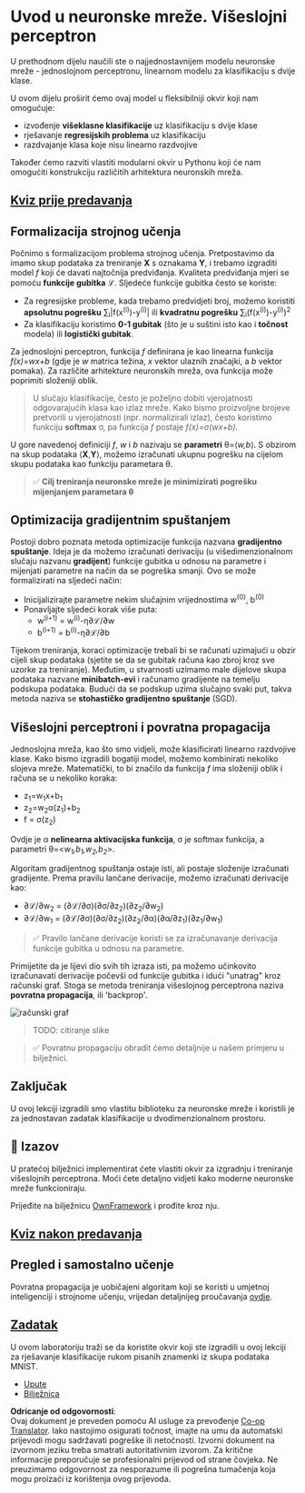 <!--
CO_OP_TRANSLATOR_METADATA:
{
  "original_hash": "186bf7eeab776b36f557357ea56d4751",
  "translation_date": "2025-08-25T23:47:04+00:00",
  "source_file": "lessons/3-NeuralNetworks/04-OwnFramework/README.md",
  "language_code": "hr"
}
-->
# Uvod u neuronske mreže. Višeslojni perceptron

U prethodnom dijelu naučili ste o najjednostavnijem modelu neuronske mreže - jednoslojnom perceptronu, linearnom modelu za klasifikaciju s dvije klase.

U ovom dijelu proširit ćemo ovaj model u fleksibilniji okvir koji nam omogućuje:

* izvođenje **višeklasne klasifikacije** uz klasifikaciju s dvije klase
* rješavanje **regresijskih problema** uz klasifikaciju
* razdvajanje klasa koje nisu linearno razdvojive

Također ćemo razviti vlastiti modularni okvir u Pythonu koji će nam omogućiti konstrukciju različitih arhitektura neuronskih mreža.

## [Kviz prije predavanja](https://red-field-0a6ddfd03.1.azurestaticapps.net/quiz/104)

## Formalizacija strojnog učenja

Počnimo s formalizacijom problema strojnog učenja. Pretpostavimo da imamo skup podataka za treniranje **X** s oznakama **Y**, i trebamo izgraditi model *f* koji će davati najtočnija predviđanja. Kvaliteta predviđanja mjeri se pomoću **funkcije gubitka** ℒ. Sljedeće funkcije gubitka često se koriste:

* Za regresijske probleme, kada trebamo predvidjeti broj, možemo koristiti **apsolutnu pogrešku** ∑<sub>i</sub>|f(x<sup>(i)</sup>)-y<sup>(i)</sup>| ili **kvadratnu pogrešku** ∑<sub>i</sub>(f(x<sup>(i)</sup>)-y<sup>(i)</sup>)<sup>2</sup>
* Za klasifikaciju koristimo **0-1 gubitak** (što je u suštini isto kao i **točnost** modela) ili **logistički gubitak**.

Za jednoslojni perceptron, funkcija *f* definirana je kao linearna funkcija *f(x)=wx+b* (gdje je *w* matrica težina, *x* vektor ulaznih značajki, a *b* vektor pomaka). Za različite arhitekture neuronskih mreža, ova funkcija može poprimiti složeniji oblik.

> U slučaju klasifikacije, često je poželjno dobiti vjerojatnosti odgovarajućih klasa kao izlaz mreže. Kako bismo proizvoljne brojeve pretvorili u vjerojatnosti (npr. normalizirali izlaz), često koristimo funkciju **softmax** σ, pa funkcija *f* postaje *f(x)=σ(wx+b)*.

U gore navedenoj definiciji *f*, *w* i *b* nazivaju se **parametri** θ=⟨*w,b*⟩. S obzirom na skup podataka ⟨**X**,**Y**⟩, možemo izračunati ukupnu pogrešku na cijelom skupu podataka kao funkciju parametara θ.

> ✅ **Cilj treniranja neuronske mreže je minimizirati pogrešku mijenjanjem parametara θ**

## Optimizacija gradijentnim spuštanjem

Postoji dobro poznata metoda optimizacije funkcija nazvana **gradijentno spuštanje**. Ideja je da možemo izračunati derivaciju (u višedimenzionalnom slučaju nazvanu **gradijent**) funkcije gubitka u odnosu na parametre i mijenjati parametre na način da se pogreška smanji. Ovo se može formalizirati na sljedeći način:

* Inicijalizirajte parametre nekim slučajnim vrijednostima w<sup>(0)</sup>, b<sup>(0)</sup>
* Ponavljajte sljedeći korak više puta:
    - w<sup>(i+1)</sup> = w<sup>(i)</sup>-η∂ℒ/∂w
    - b<sup>(i+1)</sup> = b<sup>(i)</sup>-η∂ℒ/∂b

Tijekom treniranja, koraci optimizacije trebali bi se računati uzimajući u obzir cijeli skup podataka (sjetite se da se gubitak računa kao zbroj kroz sve uzorke za treniranje). Međutim, u stvarnosti uzimamo male dijelove skupa podataka nazvane **minibatch-evi** i računamo gradijente na temelju podskupa podataka. Budući da se podskup uzima slučajno svaki put, takva metoda naziva se **stohastičko gradijentno spuštanje** (SGD).

## Višeslojni perceptroni i povratna propagacija

Jednoslojna mreža, kao što smo vidjeli, može klasificirati linearno razdvojive klase. Kako bismo izgradili bogatiji model, možemo kombinirati nekoliko slojeva mreže. Matematički, to bi značilo da funkcija *f* ima složeniji oblik i računa se u nekoliko koraka:
* z<sub>1</sub>=w<sub>1</sub>x+b<sub>1</sub>
* z<sub>2</sub>=w<sub>2</sub>α(z<sub>1</sub>)+b<sub>2</sub>
* f = σ(z<sub>2</sub>)

Ovdje je α **nelinearna aktivacijska funkcija**, σ je softmax funkcija, a parametri θ=<*w<sub>1</sub>,b<sub>1</sub>,w<sub>2</sub>,b<sub>2</sub>*>.

Algoritam gradijentnog spuštanja ostaje isti, ali postaje složenije izračunati gradijente. Prema pravilu lančane derivacije, možemo izračunati derivacije kao:

* ∂ℒ/∂w<sub>2</sub> = (∂ℒ/∂σ)(∂σ/∂z<sub>2</sub>)(∂z<sub>2</sub>/∂w<sub>2</sub>)
* ∂ℒ/∂w<sub>1</sub> = (∂ℒ/∂σ)(∂σ/∂z<sub>2</sub>)(∂z<sub>2</sub>/∂α)(∂α/∂z<sub>1</sub>)(∂z<sub>1</sub>/∂w<sub>1</sub>)

> ✅ Pravilo lančane derivacije koristi se za izračunavanje derivacija funkcije gubitka u odnosu na parametre.

Primijetite da je lijevi dio svih tih izraza isti, pa možemo učinkovito izračunavati derivacije počevši od funkcije gubitka i idući "unatrag" kroz računski graf. Stoga se metoda treniranja višeslojnog perceptrona naziva **povratna propagacija**, ili 'backprop'.

<img alt="računski graf" src="images/ComputeGraphGrad.png"/>

> TODO: citiranje slike

> ✅ Povratnu propagaciju obradit ćemo detaljnije u našem primjeru u bilježnici.  

## Zaključak

U ovoj lekciji izgradili smo vlastitu biblioteku za neuronske mreže i koristili je za jednostavan zadatak klasifikacije u dvodimenzionalnom prostoru.

## 🚀 Izazov

U pratećoj bilježnici implementirat ćete vlastiti okvir za izgradnju i treniranje višeslojnih perceptrona. Moći ćete detaljno vidjeti kako moderne neuronske mreže funkcioniraju.

Prijeđite na bilježnicu [OwnFramework](../../../../../lessons/3-NeuralNetworks/04-OwnFramework/OwnFramework.ipynb) i prođite kroz nju.

## [Kviz nakon predavanja](https://red-field-0a6ddfd03.1.azurestaticapps.net/quiz/204)

## Pregled i samostalno učenje

Povratna propagacija je uobičajeni algoritam koji se koristi u umjetnoj inteligenciji i strojnome učenju, vrijedan detaljnijeg proučavanja [ovdje](https://wikipedia.org/wiki/Backpropagation).

## [Zadatak](lab/README.md)

U ovom laboratoriju traži se da koristite okvir koji ste izgradili u ovoj lekciji za rješavanje klasifikacije rukom pisanih znamenki iz skupa podataka MNIST.

* [Upute](lab/README.md)
* [Bilježnica](../../../../../lessons/3-NeuralNetworks/04-OwnFramework/lab/MyFW_MNIST.ipynb)

**Odricanje od odgovornosti**:  
Ovaj dokument je preveden pomoću AI usluge za prevođenje [Co-op Translator](https://github.com/Azure/co-op-translator). Iako nastojimo osigurati točnost, imajte na umu da automatski prijevodi mogu sadržavati pogreške ili netočnosti. Izvorni dokument na izvornom jeziku treba smatrati autoritativnim izvorom. Za kritične informacije preporučuje se profesionalni prijevod od strane čovjeka. Ne preuzimamo odgovornost za nesporazume ili pogrešna tumačenja koja mogu proizaći iz korištenja ovog prijevoda.